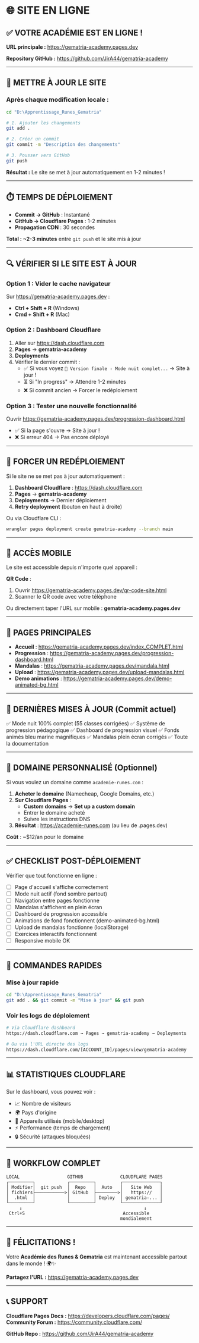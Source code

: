 # 🌐 SITE EN LIGNE

## ✅ VOTRE ACADÉMIE EST EN LIGNE !

**URL principale :** https://gematria-academy.pages.dev

**Repository GitHub :** https://github.com/JirA44/gematria-academy

---

## 🔄 METTRE À JOUR LE SITE

### Après chaque modification locale :

```bash
cd "D:\Apprentissage_Runes_Gematria"

# 1. Ajouter les changements
git add .

# 2. Créer un commit
git commit -m "Description des changements"

# 3. Pousser vers GitHub
git push
```

**Résultat :** Le site se met à jour automatiquement en 1-2 minutes !

---

## ⏱️ TEMPS DE DÉPLOIEMENT

- **Commit → GitHub** : Instantané
- **GitHub → Cloudflare Pages** : 1-2 minutes
- **Propagation CDN** : 30 secondes

**Total : ~2-3 minutes** entre `git push` et le site mis à jour

---

## 🔍 VÉRIFIER SI LE SITE EST À JOUR

### Option 1 : Vider le cache navigateur

Sur https://gematria-academy.pages.dev :
- **Ctrl + Shift + R** (Windows)
- **Cmd + Shift + R** (Mac)

### Option 2 : Dashboard Cloudflare

1. Aller sur https://dash.cloudflare.com
2. **Pages** → **gematria-academy**
3. **Deployments**
4. Vérifier le dernier commit :
   - ✅ Si vous voyez `🌙 Version finale - Mode nuit complet...` → Site à jour !
   - ⏳ Si "In progress" → Attendre 1-2 minutes
   - ❌ Si commit ancien → Forcer le redéploiement

### Option 3 : Tester une nouvelle fonctionnalité

Ouvrir https://gematria-academy.pages.dev/progression-dashboard.html

- ✅ Si la page s'ouvre → Site à jour !
- ❌ Si erreur 404 → Pas encore déployé

---

## 🚀 FORCER UN REDÉPLOIEMENT

Si le site ne se met pas à jour automatiquement :

1. **Dashboard Cloudflare** : https://dash.cloudflare.com
2. **Pages** → **gematria-academy**
3. **Deployments** → Dernier déploiement
4. **Retry deployment** (bouton en haut à droite)

Ou via Cloudflare CLI :

```bash
wrangler pages deployment create gematria-academy --branch main
```

---

## 📱 ACCÈS MOBILE

Le site est accessible depuis n'importe quel appareil :

**QR Code** :
1. Ouvrir https://gematria-academy.pages.dev/qr-code-site.html
2. Scanner le QR code avec votre téléphone

Ou directement taper l'URL sur mobile : **gematria-academy.pages.dev**

---

## 🔗 PAGES PRINCIPALES

- **Accueil** : https://gematria-academy.pages.dev/index_COMPLET.html
- **Progression** : https://gematria-academy.pages.dev/progression-dashboard.html
- **Mandalas** : https://gematria-academy.pages.dev/mandala.html
- **Upload** : https://gematria-academy.pages.dev/upload-mandalas.html
- **Demo animations** : https://gematria-academy.pages.dev/demo-animated-bg.html

---

## 🎨 DERNIÈRES MISES À JOUR (Commit actuel)

✅ Mode nuit 100% complet (55 classes corrigées)
✅ Système de progression pédagogique
✅ Dashboard de progression visuel
✅ Fonds animés bleu marine magnifiques
✅ Mandalas plein écran corrigés
✅ Toute la documentation

---

## 🔐 DOMAINE PERSONNALISÉ (Optionnel)

Si vous voulez un domaine comme `academie-runes.com` :

1. **Acheter le domaine** (Namecheap, Google Domains, etc.)
2. **Sur Cloudflare Pages** :
   - **Custom domains** → **Set up a custom domain**
   - Entrer le domaine acheté
   - Suivre les instructions DNS
3. **Résultat** : https://academie-runes.com (au lieu de .pages.dev)

**Coût** : ~$12/an pour le domaine

---

## ✅ CHECKLIST POST-DÉPLOIEMENT

Vérifier que tout fonctionne en ligne :

- [ ] Page d'accueil s'affiche correctement
- [ ] Mode nuit actif (fond sombre partout)
- [ ] Navigation entre pages fonctionne
- [ ] Mandalas s'affichent en plein écran
- [ ] Dashboard de progression accessible
- [ ] Animations de fond fonctionnent (demo-animated-bg.html)
- [ ] Upload de mandalas fonctionne (localStorage)
- [ ] Exercices interactifs fonctionnent
- [ ] Responsive mobile OK

---

## 🎯 COMMANDES RAPIDES

### Mise à jour rapide

```bash
cd "D:\Apprentissage_Runes_Gematria"
git add . && git commit -m "Mise à jour" && git push
```

### Voir les logs de déploiement

```bash
# Via Cloudflare dashboard
https://dash.cloudflare.com → Pages → gematria-academy → Deployments

# Ou via l'URL directe des logs
https://dash.cloudflare.com/[ACCOUNT_ID]/pages/view/gematria-academy
```

---

## 📊 STATISTIQUES CLOUDFLARE

Sur le dashboard, vous pouvez voir :
- 📈 Nombre de visiteurs
- 🌍 Pays d'origine
- 📱 Appareils utilisés (mobile/desktop)
- ⚡ Performance (temps de chargement)
- 🔒 Sécurité (attaques bloquées)

---

## 🔄 WORKFLOW COMPLET

```
LOCAL                  GITHUB              CLOUDFLARE PAGES
┌─────────┐            ┌─────────┐         ┌──────────────┐
│ Modifier│  git push  │  Repo   │  Auto   │   Site Web   │
│ fichiers├───────────>│ GitHub  ├────────>│   https://   │
│  .html  │            │         │ Deploy  │ gematria-... │
└─────────┘            └─────────┘         └──────────────┘
     ↓                                              ↓
 Ctrl+S                                     Accessible
                                           mondialement
```

---

## 🎉 FÉLICITATIONS !

Votre **Académie des Runes & Gematria** est maintenant accessible partout dans le monde ! 🌍✨

**Partagez l'URL :** https://gematria-academy.pages.dev

---

## 📞 SUPPORT

**Cloudflare Pages Docs :** https://developers.cloudflare.com/pages/
**Community Forum :** https://community.cloudflare.com/

**GitHub Repo :** https://github.com/JirA44/gematria-academy
